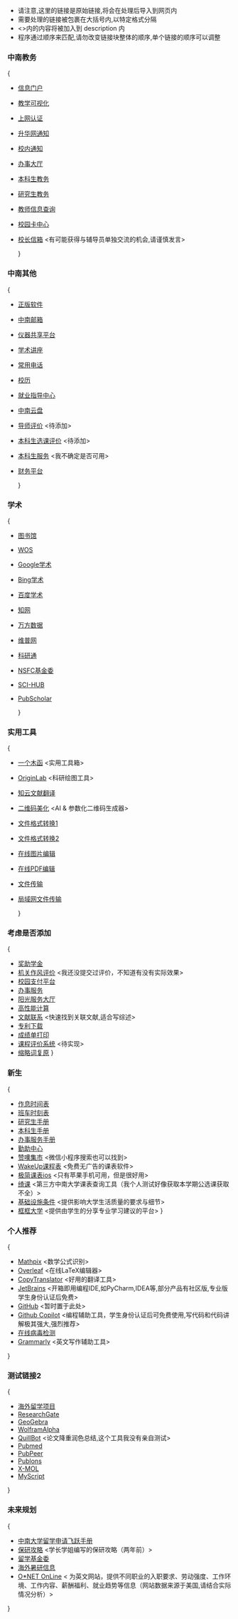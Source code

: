 * 请注意,这里的链接是原始链接,将会在处理后导入到网页内
* 需要处理的链接被包裹在大括号内,以特定格式分隔
* <>内的内容将被加入到 description 内
* 程序通过顺序来匹配,请勿改变链接块整体的顺序,单个链接的顺序可以调整

### 中南教务

{

- [信息门户](https://my.csu.edu.cn/login/index.jsp)
- [教学可视化](http://lms.csu.edu.cn/user/index#/)
- [上网认证](https://portal.csu.edu.cn/)
- [升华网通知](https://54sh.csu.edu.cn/tntz/tntz.htm)
- [校内通知](https://oa.csu.edu.cn/con/ggtz)
- [办事大厅](https://ehall.csu.edu.cn/v2/site/index)
- [本科生教务](http://csujwc.its.csu.edu.cn/)
- [研究生教务](http://gms.csu.edu.cn/)
- [教师信息查询](https://faculty.csu.edu.cn/)
- [校园卡中心](https://ecard.csu.edu.cn/plat-pc/serviceclassification)
- [校长信箱](https://oa.csu.edu.cn/mailbox/?tp=01)
  <有可能获得与辅导员单独交流的机会,请谨慎发言>

  }

### 中南其他

{

- [正版软件](https://ms.csu.edu.cn/)
- [中南邮箱](https://mail.csu.edu.cn/)
- [仪器共享平台](http://equip.csu.edu.cn/)
- [学术讲座](https://www.csu.edu.cn/index/xsjz.htm)
- [常用电话](https://www.csu.edu.cn/info/1050/5129.htm)
- [校历](https://www.csu.edu.cn/info/1050/7585.htm)
- [就业指导中心](https://career.csu.edu.cn/)
- [中南云盘](https://pan.csu.edu.cn/#/)
- [导师评价](https://www.csu.edu.cn/)
  <待添加>
- [本科生选课评价](https://www.csu.edu.cn/)
  <待添加>
- [本科生服务](http://bkwsfw.csu.edu.cn/)
  <我不确定是否可用>
- [财务平台](http://cwpt.csu.edu.cn/caslogin.aspx)

  }

### 学术

{

- [图书馆](https://lib.csu.edu.cn/)
- [WOS](https://www.webofscience.com/)
- [Google学术](https://scholar.google.com/)
- [Bing学术](https://cn.bing.com/academic)
- [百度学术](https://xueshu.baidu.com/)
- [知网](https://www.cnki.net/)
- [万方数据](https://www.wanfangdata.com.cn/)
- [维普网](https://wwwv3.cqvip.com/)
- [科研通](https://www.ablesci.com/)
- [NSFC基金委](https://www.nsfc.gov.cn/)
- [SCI-HUB](https://www.sci-hub.ru/)
- [PubScholar](https://pubscholar.cn/)

  }

### 实用工具

{

- [一个木函](https://ol.woobx.cn/)
  <实用工具箱>
- [OriginLab](https://www.originlab.com/)
  <科研绘图工具>
- [知云文献翻译](https://www.zhiyunwenxian.cn/)
- [二维码美化](https://qrbtf.com/zh)
  <AI & 参数化二维码生成器>
- [文件格式转换1](https://convertio.co/zh/)
- [文件格式转换2](https://cdkm.com/cn/)
- [在线图片编辑](https://www.iloveimg.com/zh-cn)
- [在线PDF编辑](https://www.ilovepdf.com/zh-cn)
- [文件传输](https://airportal.cn/)
- [局域网文件传输](https://snapdrop.net)

  }

### 考虑是否添加

{

- [奖助学金](https://award.csu.edu.cn/#/login)
- [机关作风评价](https://ca.csu.edu.cn/authserver/login?service=http://jgzfpj.csu.edu.cn/sso.aspx)
  <我还没提交过评价，不知道有没有实际效果>
- [校园支付平台](https://ca.csu.edu.cn/authserver/login?service=http://jf.csu.edu.cn/xysf/caslogin.aspx)
- [办事服务](https://nic.csu.edu.cn/bsfw/xsfw1.htm)
- [阳光服务大厅](https://ygfw.csu.edu.cn/)
- [高性能计算](http://hpc.csu.edu.cn/)
- [文献联系](https://www.connectedpapers.com/)
  <快速找到关联文献,适合写综述>
- [专利下载](https://www.drugfuture.com/cnpat/cn_patent.asp)
- [成绩单打印](https://cert.csu.edu.cn/student)
- [课程评价系统]()
  <待实现>
- [缩略词复原](https://lab.magiconch.com/nbnhhsh/)
  }

### 新生

{
- [作息时间表](https://www.csu.edu.cn/info/1050/1215.htm)
- [班车时刻表](https://oa.csu.edu.cn/con/NoticeInfo?JLNM=3894A9FC9A0941FEBD6C2688D4916D36&tableName=ZNDX_ZHBG_GGTZ)
- [研究生手册](https://www.csu.edu.cn/style/yjssc.pdf)
- [本科生手册](https://www.csu.edu.cn/style/bkssc2020.pdf)
- [办事服务手册](https://nic.csu.edu.cn/bsfw/yhsc.htm)
- [勤助中心](https://xszz.csu.edu.cn/)
- [赞噢集市](http://www.zanoa.cn/)
  <微信小程序搜索也可以找到>
- [WakeUp课程表](https://www.wakeup.fun/)
  <免费无广告的课表软件>
- [极简课表ios](https://apps.apple.com/cn/app/%E6%9E%81%E7%AE%80%E8%AF%BE%E8%A1%A8-watch%E8%AF%BE%E7%A8%8B%E8%A1%A8/id1581272719)
  <只有苹果手机可用，但是很好用>
- [绮课](https://qike.huayemao.run/)
  <第三方中南大学课表查询工具（我个人测试好像获取本学期公选课获取不全）>
- [基础设施条件](https://colleges.chat/universities/zhong-nan-da-xue/)
  <提供影响大学生活质量的要求与细节>
- [框框大学](https://www.kkdaxue.com/)
  <提供由学生的分享专业学习建议的平台>
  }

### 个人推荐

{

- [Mathpix](https://mathpix.com/)
  <数学公式识别>
- [Overleaf](https://www.overleaf.com/)
  <在线LaTeX编辑器>
- [CopyTranslator](https://copytranslator.github.io/)
  <好用的翻译工具>
- [JetBrains](https://www.jetbrains.com/)
  <开箱即用编程IDE,如PyCharm,IDEA等,部分产品有社区版,专业版学生身份认证后免费>
- [GitHub](https://github.com/)
  <暂时置于此处>
- [Github Copilot](https://github.com/features/copilot)
  <编程辅助工具，学生身份认证后可免费使用,写代码和代码讲解极其强大,强烈推荐>
- [在线病毒检测](https://www.virustotal.com)
- [Grammarly](https://www.grammarly.com/)
  <英文写作辅助工具>

}

### 测试链接2

{

- [海外留学项目](https://www.csu.edu.cn)
- [ResearchGate](https://www.researchgate.net/)
- [GeoGebra](https://www.geogebra.org/)
- [WolframAlpha](https://www.wolframalpha.com/)
- [QuillBot](https://quillbot.com/)
  <论文降重润色总结,这个工具我没有亲自测试>
- [Pubmed](https://pubmed.ncbi.nlm.nih.gov/)
- [PubPeer](https://pubpeer.com/)
- [Publons](https://publons.com/)
- [X-MOL](https://www.x-mol.com/)
- [MyScript](https://webdemo.myscript.com/)

}

### 未来规划

{

- [中南大学留学申请飞跃手册](https://github.com/FeijiangHan/CSU-Application-Handbook)
- [保研攻略](https://github.com/aboutzack/postgraduate-recommendation)
  <学长学姐编写的保研攻略（两年前）>
- [留学基金委](https://www.csc.edu.cn/)
- [海外暑研信息](https://www.pathwaystoscience.org/)
- [O*NET OnLine](https://www.onetonline.org/)
  <
  为英文网站，提供不同职业的入职要求、劳动强度、工作环境、工作内容、薪酬福利、就业趋势等信息（网站数据来源于美国,请结合实际情况分析）>

}
